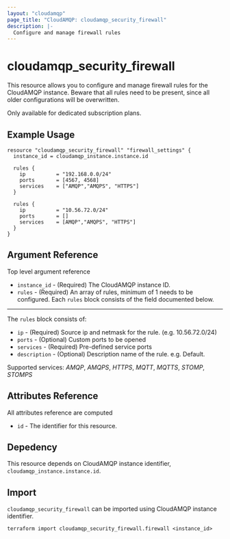 ```yaml
---
layout: "cloudamqp"
page_title: "CloudAMQP: cloudamqp_security_firewall"
description: |-
  Configure and manage firewall rules
---
```


# cloudamqp_security_firewall

This resource allows you to configure and manage firewall rules for the CloudAMQP instance. Beware that all rules need to be present, since all older configurations will be overwritten.

Only available for dedicated subscription plans.

## Example Usage

```hcl
resource "cloudamqp_security_firewall" "firewall_settings" {
  instance_id = cloudamqp_instance.instance.id

  rules {
    ip          = "192.168.0.0/24"
    ports       = [4567, 4568]
    services    = ["AMQP","AMQPS", "HTTPS"]
  }

  rules {
    ip          = "10.56.72.0/24"
    ports       = []
    services    = [AMQP","AMQPS", "HTTPS"]
  }
}
```

## Argument Reference

Top level argument reference

* `instance_id` - (Required) The CloudAMQP instance ID.
* `rules`       - (Required) An array of rules, minimum of 1 needs to be configured. Each `rules` block consists of the field documented below.

___

The `rules` block consists of:

* `ip`          - (Required) Source ip and netmask for the rule. (e.g. 10.56.72.0/24)
* `ports`       - (Optional) Custom ports to be opened
* `services`    - (Required) Pre-defined service ports
* `description` - (Optional) Description name of the rule. e.g. Default.

Supported services: *AMQP*, *AMQPS*, *HTTPS*, *MQTT*, *MQTTS*, *STOMP*, *STOMPS*

## Attributes Reference

All attributes reference are computed

* `id`  - The identifier for this resource.

## Depedency

This resource depends on CloudAMQP instance identifier, `cloudamqp_instance.instance.id`.

## Import

`cloudamqp_security_firewall` can be imported using CloudAMQP instance identifier.

`terraform import cloudamqp_security_firewall.firewall <instance_id>`
